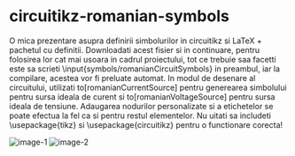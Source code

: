 # circuitikz-romanian-symbols
O mica prezentare asupra definirii simbolurilor in circuitikz si LaTeX + pachetul cu definitii.
Downloadati acest fisier si in continuare, pentru folosirea lor cat mai usoara in cadrul proiectului, tot ce trebuie saa facetti este sa scrieti \input{symbols/romanianCircuitSymbols} in preambul, iar la compilare, acestea vor fi preluate automat. In modul de desenare al circuitului, utilizati to[romanianCurrentSource] pentru generearea simbolului pentru sursa ideala de curent si to[romanianVoltageSource] pentru sursa ideala de tensiune. Adaugarea nodurilor personalizate si a etichetelor se poate efectua la fel ca si pentru restul elementelor. Nu uitati sa includeti \usepackage{tikz} si \usepackage{circuitikz} pentru o functionare corecta!

![image-1](http://i.imgur.com/QRY37lX.png?1)
![image-2](http://i.imgur.com/EcdQGua.png?1)
